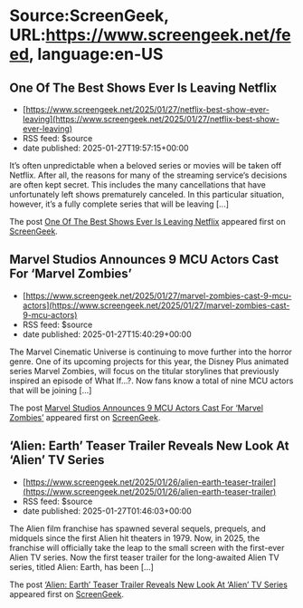 # Source:ScreenGeek, URL:https://www.screengeek.net/feed, language:en-US

## One Of The Best Shows Ever Is Leaving Netflix
 - [https://www.screengeek.net/2025/01/27/netflix-best-show-ever-leaving](https://www.screengeek.net/2025/01/27/netflix-best-show-ever-leaving)
 - RSS feed: $source
 - date published: 2025-01-27T19:57:15+00:00

<p>It&#8217;s often unpredictable when a beloved series or movies will be taken off Netflix. After all, the reasons for many of the streaming service&#8216;s decisions are often kept secret. This includes the many cancellations that have unfortunately left shows prematurely canceled. In this particular situation, however, it&#8217;s a fully complete series that will be leaving [...]</p>
<p>The post <a href="https://www.screengeek.net/2025/01/27/netflix-best-show-ever-leaving/">One Of The Best Shows Ever Is Leaving Netflix</a> appeared first on <a href="https://www.screengeek.net">ScreenGeek</a>.</p>

## Marvel Studios Announces 9 MCU Actors Cast For ‘Marvel Zombies’
 - [https://www.screengeek.net/2025/01/27/marvel-zombies-cast-9-mcu-actors](https://www.screengeek.net/2025/01/27/marvel-zombies-cast-9-mcu-actors)
 - RSS feed: $source
 - date published: 2025-01-27T15:40:29+00:00

<p>The Marvel Cinematic Universe is continuing to move further into the horror genre. One of its upcoming projects for this year, the Disney Plus animated series Marvel Zombies, will focus on the titular storylines that previously inspired an episode of What If&#8230;?. Now fans know a total of nine MCU actors that will be joining [...]</p>
<p>The post <a href="https://www.screengeek.net/2025/01/27/marvel-zombies-cast-9-mcu-actors/">Marvel Studios Announces 9 MCU Actors Cast For &#8216;Marvel Zombies&#8217;</a> appeared first on <a href="https://www.screengeek.net">ScreenGeek</a>.</p>

## ‘Alien: Earth’ Teaser Trailer Reveals New Look At ‘Alien’ TV Series
 - [https://www.screengeek.net/2025/01/26/alien-earth-teaser-trailer](https://www.screengeek.net/2025/01/26/alien-earth-teaser-trailer)
 - RSS feed: $source
 - date published: 2025-01-27T01:46:03+00:00

<p>The Alien film franchise has spawned several sequels, prequels, and midquels since the first Alien hit theaters in 1979. Now, in 2025, the franchise will officially take the leap to the small screen with the first-ever Alien TV series. Now the first teaser trailer for the long-awaited Alien TV series, titled Alien: Earth, has been [...]</p>
<p>The post <a href="https://www.screengeek.net/2025/01/26/alien-earth-teaser-trailer/">&#8216;Alien: Earth&#8217; Teaser Trailer Reveals New Look At &#8216;Alien&#8217; TV Series</a> appeared first on <a href="https://www.screengeek.net">ScreenGeek</a>.</p>

